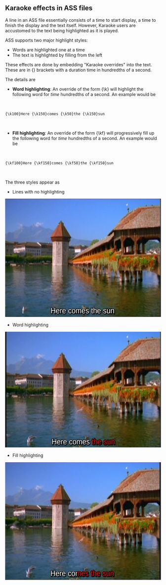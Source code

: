 
##  Karaoke effects in ASS files 


A line in an ASS file essentially consists of a time to start
display, a time to finish the display and the text itself.
However, Karaoke users are accustomed to the text being
highlighted as it is played.


ASS supports two major highlight styles:

+ Words are highlighted one at a time
+ The text is highlighted by filling from the left

These effects are done by embedding "Karaoke overrides"
into the text. These are in {} brackets with a duration
time in hundredths of a second.


The details are

+ __Word highlighting__: An override of the form {\k<time>}
will highlight the following word for _time_ hundredths of a second.
An example would be
```

	    
{\k100}Here {\k150}comes {\k50}the {\k150}sun
	    
	  
```

+ __Fill highlighting__: An override of the form {\kf<time>}
will progressively fill up the following word for _time_ hundredths of a second.
An example would be
```

	    
{\kf100}Here {\kf150}comes {\kf50}the {\kf150}sun
	    
	  
```


The three styles appear as

+ Lines with no highlighting


![alt text](line.png)
+ Word highlighting


![alt text](word.png)
+ Fill highlighting


![alt text](fill.png)


